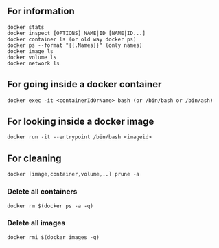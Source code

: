 
## For information

```
docker stats
docker inspect [OPTIONS] NAME|ID [NAME|ID...]
docker container ls (or old way docker ps)
docker ps --format "{{.Names}}" (only names)
docker image ls
docker volume ls
docker network ls
```

## For going inside a docker container

```
docker exec -it <containerIdOrName> bash (or /bin/bash or /bin/ash)
```

## For looking inside a docker image

```
docker run -it --entrypoint /bin/bash <imageid> 
```

## For cleaning 

```
docker [image,container,volume,..] prune -a
```

### Delete all containers
```
docker rm $(docker ps -a -q)
```
### Delete all images
```
docker rmi $(docker images -q)
```



